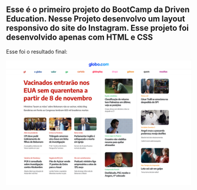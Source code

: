 <h2>Esse é o primeiro projeto do BootCamp da Driven Education. Nesse Projeto desenvolvo um layout responsivo do site do Instagram. Esse projeto foi desenvolvido apenas com HTML e CSS</h2>
<p>Esse foi o resultado final:</p>
<img src="projeto_globo.png" />